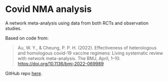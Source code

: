 # Covid NMA analysis

A network meta-analysis using data from both RCTs and observation studies.

Based on code from:

> Au, W. Y., & Cheung, P. P. H. (2022). Effectiveness of heterologous and homologous covid-19 vaccine regimens: Living systematic review with network meta-analysis. The BMJ, April, 1–10. https://doi.org/10.1136/bmj-2022-069989

GitHub repo [here](https://github.com/wyauac/NMA-of-heterologous-and-homologous-vaccine-effectiveness).

